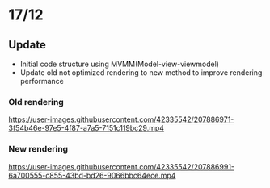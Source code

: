 # 17/12

## Update
- Initial code structure using MVMM(Model-view-viewmodel)
- Update old not optimized rendering to new method to improve rendering performance

### Old rendering
https://user-images.githubusercontent.com/42335542/207886971-3f54b46e-97e5-4f87-a7a5-7151c119bc29.mp4

### New rendering
https://user-images.githubusercontent.com/42335542/207886991-6a700555-c855-43bd-bd26-9066bbc64ece.mp4